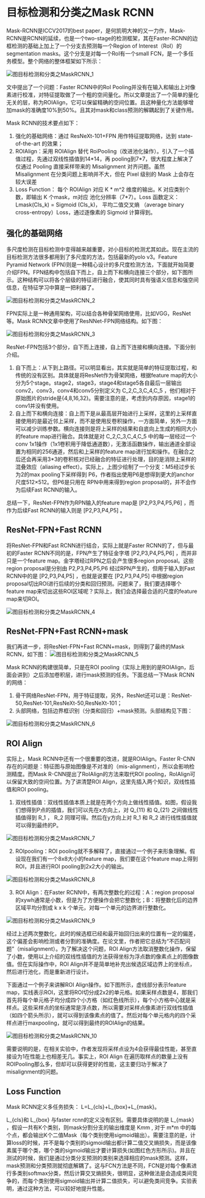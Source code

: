 # 目标检测和分类之Mask RCNN
Mask-RCNN是ICCV2017的best paper，是何凯明大神的又一力作，Mask-RCNN是RCNN的延续，也是一个two-stage的检测框架，其在Faster-RCNN的边框检测的基础上加上了一个分支去预测每一个Region of Interest（RoI）的segmentation masks。这个分支是对每一个RoI有一个small FCN，是一个多任务模型。整个网络的整体框架如下所示：

![图目标检测和分类之MaskRCNN_1](images/目标检测和分类之MaskRCNN_1.jpg)

文中提出了一个问题：Faster RCNN中的RoI Pooling并没有在输入和输出上对像素进行校准，对特征提取做了一个粗的空间量化。所以文章提出了一个简单的量化无关的层，称为ROIAlign，它可以保留精确的空间位置。且这种量化方法能够增加mask的准确度10%到50%。且其对mask和class预测的解耦起到了关键作用。

Mask RCNN的技术要点如下：

1. 强化的基础网络：通过 ResNeXt-101+FPN 用作特征提取网络，达到 state-of-the-art 的效果；
2. ROIAlign：采用 ROIAlign 替代 RoiPooling（改进池化操作）。引入了一个插值过程，先通过双线性插值到14\*14，再 pooling到7\*7，很大程度上解决了仅通过 Pooling 直接采样带来的 Misalignment 对齐问题。虽然 Misalignment 在分类问题上影响并不大，但在 Pixel 级别的 Mask 上会存在较大误差
3. Loss Function： 每个 ROIAlign 对应 K * m^2 维度的输出。K 对应类别个数，即输出 K 个mask，m对应 池化分辨率（7*7）。Loss 函数定义：Lmask(Cls_k) = Sigmoid (Cls_k)，    平均二值交叉熵 （average binary cross-entropy）Loss，通过逐像素的 Sigmoid 计算得到。

## 强化的基础网络
多尺度检测在目标检测中变得越来越重要，对小目标的检测尤其如此。现在主流的目标检测方法很多都用到了多尺度的方法，包括最新的yolo v3。Feature Pyramid Network (FPN)则是一种精心设计的多尺度检测方法，下面就开始简要介绍FPN。FPN结构中包括自下而上，自上而下和横向连接三个部分，如下图所示。这种结构可以将各个层级的特征进行融合，使其同时具有强语义信息和强空间信息，在特征学习中算是一把利器了。

![图目标检测和分类之MaskRCNN_2](images/目标检测和分类之MaskRCNN_2.jpg)

FPN实际上是一种通用架构，可以结合各种骨架网络使用，比如VGG，ResNet等。Mask RCNN文章中使用了ResNNet-FPN网络结构。如下图：

![图目标检测和分类之MaskRCNN_3](images/目标检测和分类之MaskRCNN_3.jpg)

ResNet-FPN包括3个部分，自下而上连接，自上而下连接和横向连接。下面分别介绍。

1. 自下而上：从下到上路径。可以明显看出，其实就是简单的特征提取过程，和传统的没有区别。具体就是将ResNet作为骨架网络，根据feature map的大小分为5个stage。stage2，stage3，stage4和stage5各自最后一层输出conv2，conv3，conv4和conv5分别定义为 C_2,C_3,C_4,C_5 ，他们相对于原始图片的stride是{4,8,16,32}。需要注意的是，考虑到内存原因，stage1的conv1并没有使用。
2. 自上而下和横向连接：自上而下是从最高层开始进行上采样，这里的上采样直接使用的是最近邻上采样，而不是使用反卷积操作，一方面简单，另外一方面可以减少训练参数。横向连接则是将上采样的结果和自底向上生成的相同大小的feature map进行融合。具体就是对 C_2,C_3,C_4,C_5 中的每一层经过一个conv 1x1操作（1x1卷积用于降低通道数），无激活函数操作，输出通道全部设置为相同的256通道，然后和上采样的feature map进行加和操作。在融合之后还会再采用3*3的卷积核对已经融合的特征进行处理，目的是消除上采样的混叠效应（aliasing effect）。实际上，上图少绘制了一个分支：M5经过步长为2的max pooling下采样得到 P6，作者指出使用P6是想得到更大的anchor尺度512×512。但P6是只用在 RPN中用来得到region proposal的，并不会作为后续Fast RCNN的输入。

总结一下，ResNet-FPN作为RPN输入的feature map是 [P2,P3,P4,P5,P6] ，而作为后续Fast RCNN的输入则是 [P2,P3,P4,P5] 。

## ResNet-FPN+Fast RCNN
将ResNet-FPN和Fast RCNN进行结合，实际上就是Faster RCNN的了，但与最初的Faster RCNN不同的是，FPN产生了特征金字塔 [P2,P3,P4,P5,P6] ，而并非只是一个feature map。金字塔经过RPN之后会产生很多region proposal。这些region proposal是分别由 P2,P3,P4,P5,P6 经过RPN产生的，但用于输入到Fast RCNN中的是 [P2,P3,P4,P5] ，也就是说要在 [P2,P3,P4,P5] 中根据region proposal切出ROI进行后续的分类和回归预测。问题来了，我们要选择哪个feature map来切出这些ROI区域呢？实际上，我们会选择最合适的尺度的feature map来切ROI。

![图目标检测和分类之MaskRCNN_4](images/目标检测和分类之MaskRCNN_4.jpg)

## ResNet-FPN+Fast RCNN+mask
我们再进一步，将ResNet-FPN+Fast RCNN+mask，则得到了最终的Mask RCNN，如下图：
![图目标检测和分类之MaskRCNN_5](images/目标检测和分类之MaskRCNN_5.jpg)

Mask RCNN的构建很简单，只是在ROI pooling（实际上用到的是ROIAlign，后面会讲到）之后添加卷积层，进行mask预测的任务。下面总结一下Mask RCNN的网络：

1. 骨干网络ResNet-FPN，用于特征提取，另外，ResNet还可以是：ResNet-50,ResNet-101,ResNeXt-50,ResNeXt-101；
2. 头部网络，包括边界框识别（分类和回归）+mask预测。头部结构见下图：

![图目标检测和分类之MaskRCNN_6](images/目标检测和分类之MaskRCNN_6.jpg)

## ROI Align
实际上，Mask RCNN中还有一个很重要的改进，就是ROIAlign。Faster R-CNN存在的问题是：特征图与原始图像是不对准的（mis-alignment），所以会影响检测精度。而Mask R-CNN提出了RoIAlign的方法来取代ROI pooling，RoIAlign可以保留大致的空间位置。为了讲清楚ROI Align，这里先插入两个知识，双线性插值和ROI pooling。

1. 双线性插值：双线性插值本质上就是在两个方向上做线性插值。如图，假设我们想得到P点的插值，我们可以先在x方向上，对 Q_{11} 和 Q_{21} 之间做线性插值得到 R_1 ， R_2 同理可得。然后在y方向上对 R_1 和 R_2 进行线性插值就可以得到最终的P。

![图目标检测和分类之MaskRCNN_7](images/目标检测和分类之MaskRCNN_7.jpg)

2. ROIpooling：ROI pooling就不多解释了，直接通过一个例子来形象理解。假设现在我们有一个8x8大小的feature map，我们要在这个feature map上得到ROI，并且进行ROI pooling到2x2大小的输出。

![图目标检测和分类之MaskRCNN_8](images/目标检测和分类之MaskRCNN_8.jpg)

3. ROI Align：在Faster RCNN中，有两次整数化的过程：A：region proposal的xywh通常是小数，但是为了方便操作会把它整数化；B：将整数化后的边界区域平均分割成 k x k 个单元，对每一个单元的边界进行整数化。

![图目标检测和分类之MaskRCNN_9](images/目标检测和分类之MaskRCNN_9.gif)

经过上述两次整数化，此时的候选框已经和最开始回归出来的位置有一定的偏差，这个偏差会影响检测或者分割的准确度。在论文里，作者把它总结为“不匹配问题”（misalignment）。为了解决这个问题，ROI Align方法取消整数化操作，保留了小数，使用以上介绍的双线性插值的方法获得坐标为浮点数的像素点上的图像数值。但在实际操作中，ROI Align并不是简单地补充出候选区域边界上的坐标点，然后进行池化，而是重新进行设计。

下面通过一个例子来讲解ROI Align操作。如下图所示，虚线部分表示feature map，实线表示ROI，这里将ROI切分成2x2的单元格。如果采样点数是4，那我们首先将每个单元格子均分成四个小方格（如红色线所示），每个小方格中心就是采样点。这些采样点的坐标通常是浮点数，所以需要对采样点像素进行双线性插值（如四个箭头所示），就可以得到该像素点的值了。然后对每个单元格内的四个采样点进行maxpooling，就可以得到最终的ROIAlign的结果。

![图目标检测和分类之MaskRCNN_10](images/目标检测和分类之MaskRCNN_10.jpg)

需要说明的是，在相关实验中，作者发现将采样点设为4会获得最佳性能，甚至直接设为1在性能上也相差无几。事实上，ROI Align 在遍历取样点的数量上没有ROIPooling那么多，但却可以获得更好的性能，这主要归功于解决了misalignment的问题。

## Loss Function
Mask RCNN定义多任务损失：
L=L_{cls}+L_{box}+L_{mask}。

L_{cls}和 L_{box} 与faster rcnn的定义没有区别。需要具体说明的是 L_{mask} ，假设一共有K个类别，则mask分割分支的输出维度是 K*m*m , 对于 m*m 中的每个点，都会输出K个二值Mask（每个类别使用sigmoid输出）。需要注意的是，计算loss的时候，并不是每个类别的sigmoid输出都计算二值交叉熵损失，而是该像素属于哪个类，哪个类的sigmoid输出才要计算损失(如图红色方形所示)。并且在测试的时候，我们是通过分类分支预测的类别来选择相应的mask预测。这样，mask预测和分类预测就彻底解耦了。这与FCN方法是不同，FCN是对每个像素进行多类别softmax分类，然后计算交叉熵损失，很明显，这种做法是会造成类间竞争的，而每个类别使用sigmoid输出并计算二值损失，可以避免类间竞争。实验表明，通过这种方法，可以较好地提升性能。